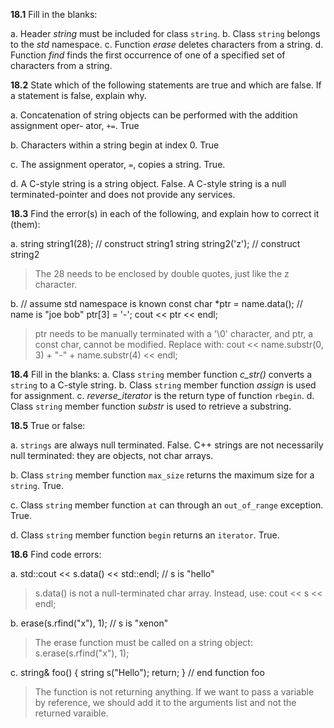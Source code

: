 **18.1** Fill in the blanks:

a. Header _string_ must be included for class `string`.
b. Class `string` belongs to the _std_ namespace.
c. Function _erase_ deletes characters from a string.
d. Function _find_ finds the first occurrence of one of a specified set of characters from a string.

**18.2** State which of the following statements are true and which are false. If a statement is false, explain why.

a. Concatenation of string objects can be performed with the addition assignment oper-
ator, `+=`.
True

b. Characters within a string begin at index 0.
True

c. The assignment operator, `=`, copies a string.
True.

d. A C-style string is a string object.
False. A C-style string is a null terminated-pointer and does not provide any services. 

**18.3** Find the error(s) in each of the following, and explain how to correct it (them):

a. string string1(28); // construct string1
   string string2('z'); // construct string2
> The 28 needs to be enclosed by double quotes, just like the z character.

b. // assume std namespace is known
const char *ptr = name.data(); // name is "joe bob"
ptr[3] = '-';
cout << ptr << endl;
> ptr needs to be manually terminated with a '\0' character, and ptr, a const char, cannot be modified. Replace with:
cout << name.substr(0, 3) + "-" + name.substr(4) << endl;

**18.4** Fill in the blanks:
a. Class `string` member function _c_str()_ converts a `string` to a C-style string.
b. Class `string` member function _assign_ is used for assignment.
c. _reverse\_iterator_ is the return type of function `rbegin`.
d. Class `string` member function _substr_ is used to retrieve a substring.

**18.5** True or false:

a. `strings` are always null terminated.
False. C++ strings are not necessarily null terminated: they are objects, not char arrays.

b. Class `string` member function `max_size` returns the maximum size for a `string`.
True.

c. Class `string` member function `at` can through an `out_of_range` exception.
True.

d. Class `string` member function `begin` returns an `iterator`.
True.

**18.6** Find code errors:

a. std::cout << s.data() << std::endl; // s is "hello"
> s.data() is not a null-terminated char array. Instead, use:
cout << s << endl;

b. erase(s.rfind("x"), 1); // s is "xenon"
> The erase function must be called on a string object:
s.erase(s.rfind("x"), 1);

c. string& foo()
{
    string s("Hello");
    return;
} // end function foo
> The function is not returning anything. If we want to pass a variable by reference, we should add it to the arguments list and not the returned varaible.

